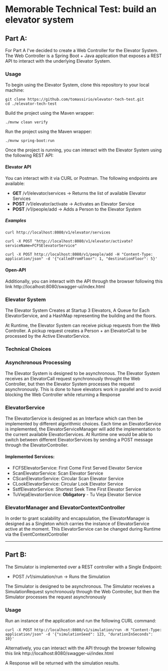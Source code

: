 # Memorable Technical Test: build an elevator system

## Part A: 

For Part A I've decided to create a Web Controller for the Elevator System. The Web Controller is a Spring Boot + Java 
application that exposes a REST API to interact with the underlying Elevator System.

### Usage

To begin using the Elevator System, clone this repository to your local machine:

```shell
git clone https://github.com/tomassirio/elevator-tech-test.git
cd ./elevator-tech-test
```

Build the project using the Maven wrapper:

```shell
./mvnw clean verify
```

Run the project using the Maven wrapper:

```shell
./mvnw spring-boot:run
```

Once the project is running, you can interact with the Elevator System using the following REST API:

#### Elevator API

You can interact with it via CURL or Postman. The following endpoints are available:

- **GET**   /v1/elevator/services -> Returns the list of available Elevator Services
- **POST**  /v1/elevator/activate -> Activates an Elevator Service
- **POST** /v1/people/add         -> Adds a Person to the Elevator System

##### Examples

```shell
curl http://localhost:8080/v1/elevator/services
```

```shell
curl -X POST "http://localhost:8080/v1/elevator/activate?serviceName=FCFSElevatorService"
```

```shell
curl -X POST http://localhost:8080/v1/people/add -H "Content-Type: application/json" -d '{"calledFromFloor": 1, "destinationFloor": 5}'
```

#### Open-API

Additionally, you can interact with the API through the browser following this link http://localhost:8080/swagger-ui/index.html

### Elevator System

The Elevator System Creates at Startup 3 Elevators, A Queue for Each ElevatorService, and a HashMap representing the 
building and the floors.

At Runtime, the Elevator System can receive pickup requests from the Web Controller. A pickup request creates a 
Person + an ElevatorCall to be processed by the Active ElevatorService.

### Technical Choices

### Asynchronous Processing
The Elevator System is designed to be asynchronous. The Elevator System receives an ElevatorCall request synchronously throught
the Web Controller, but then the Elevator System processes the request asynchronously. This is done to have elevators
work in parallel and to avoid blocking the Web Controller while returning a Response

### ElevatorService
The ElevatorService is designed as an Interface which can then be implemented by different algorithmic choices.
Each time an ElevatorService is implemented, the ElevatorServiceManager will add the implementation to the current available
ElevatorServices.
At Runtime one would be able to switch between different ElevatorServices by sending a POST message through the ElevatorController.

#### Implemented Services:
 - FCFSElevatorService: First Come First Served Elevator Service
 - ScanElevatorService: Scan Elevator Service
 - CScanElevatorService: Circular Scan Elevator Service
 - CLookElevatorService: Circular Look Elevator Service
 - SstfElevatorService: Shortest Seek Time First Elevator Service
 - TuViejaElevatorService: **Obligatory** - Tu Vieja Elevator Service

### ElevatorManager and ElevatorContextController
In order to grant scalability and encapsulation, the ElevatorManager is designed as a Singleton which carries the 
instance of ElevatorService active at the moment. This ElevatorService can be changed during Runtime via the EventContextController

---

## Part B:

The Simulator is implemented over a REST controller with a Single Endpoint:

- POST /v1/simulation/run -> Runs the Simulation

The Simulator is designed to be asynchronous. The Simulator receives a SimulationRequest synchronously through
the Web Controller, but then the Simulator processes the request asynchronously

### Usage

Run an instance of the application and run the following CURL command:

```shell
curl -X POST http://localhost:8080/v1/simulation/run -H "Content-Type: application/json" -d '{"simulationSeed": 123, "durationInSeconds": 10}'
```

Alternatively, you can interact with the API through the browser following this link http://localhost:8080/swagger-ui/index.html

A Response will be returned with the simulation results.
